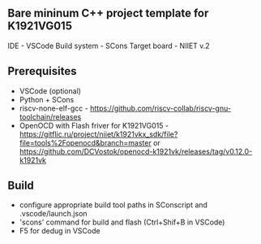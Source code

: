 
## Bare mininum C++ project template for K1921VG015

IDE - VSCode
Build system - SCons
Target board - NIIET v.2

## Prerequisites
- VSCode (optional)
- Python + SCons
- riscv-none-elf-gcc - https://github.com/riscv-collab/riscv-gnu-toolchain/releases
- OpenOCD with Flash friver for K1921VG015 - https://gitflic.ru/project/niiet/k1921vkx_sdk/file?file=tools%2Fopenocd&branch=master or https://github.com/DCVostok/openocd-k1921vk/releases/tag/v0.12.0-k1921vk

## Build

- configure appropriate build tool paths in SConscript and .vscode/launch.json
- 'scons' command for build and flash (Ctrl+Shif+B in VSCode)
- F5 for dedug in VSCode
